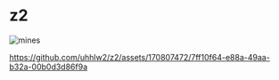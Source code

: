 # z2

![mines](https://github.com/uhhlw2/z2/assets/170807472/4cb27231-43ac-4573-97dd-4086737539a9)


https://github.com/uhhlw2/z2/assets/170807472/7ff10f64-e88a-49aa-b32a-00b0d3d86f9a

